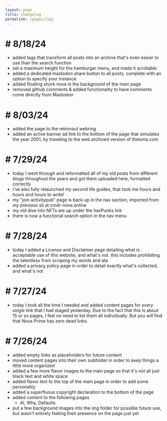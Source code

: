 ```yaml
---
layout: page
title: Changelog
permalink: /pages/log/
---
```


# # 8/18/24

- added tags that transform all posts into an archive that's even easier to use than the search function
- set a maximum height for the hamburger menu, and made it scrollable
- added a dedicated mastodon share button to all posts, complete with an option to specify your instance
- added floating shork nova in the background of the main page
- removed github comments & added functionality to have comments come directly from Mastodon

# # 8/03/24

- added the page to the retronaut webring
- added an active banner ad link to the bottom of the page that simulates the year 2001, by traveling to the web archived version of thesims.com

# # 7/29/24

- today I went through and reformatted all of my old posts from different blogs throughout the years and got them uploaded here, formatted correctly
- i've also fully relaunched my second life guides, that took me hours and hours and hours to write!
- my "join activitypub" page is back up in the nav section, imported from my previous sit at cmdr-nova.online
- my old dive into NFTs are up under the haxPunks link
- there is now a functional search option in the nav menu

# # 7/28/24

- today I added a License and Disclaimer page detailing what is acceptable use of this website, and what's not. this includes prohibiting the talentless from scraping my words and ata
- added a privacy policy page in order to detail exactly what's collected, and what's not

# # 7/27/24

- today I took all the time I needed and added content pages for *every single link* that I had staged yesterday. Due to the fact that this is about 15 or so pages, I feel no need to list them all individually. But you *will* find that Nova Prime has zero dead links.

# # 7/26/24

- added empty links as placeholders for future content
- moved content pages into their own subfolder in order to keep things a little more organized
- added a few more flavor images to the main page so that it's not all just black text and white space
- added flavor text to the top of the main page in order to add some personality
- added a superfluous copyright declaration to the bottom of the page
- added content to the following pages
  * AI, Why, Defaults
- put a few background images into the img folder for possible future use, but wasn't entirely feeling their presence on the page just yet
